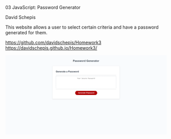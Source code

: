 03 JavaScript: Password Generator

David Schepis

This website allows a user to select certain criteria and have a password generated for them.

https://github.com/davidschepis/Homework3
https://davidschepis.github.io/Homework3/

![Screenshot](screenshot.png)